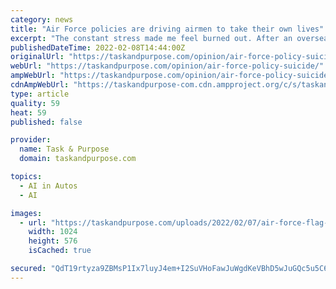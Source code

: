```yaml
---
category: news
title: "Air Force policies are driving airmen to take their own lives"
excerpt: "The constant stress made me feel burned out. After an overseas deployment and placement into a highly sought-after assignment, my self-confidence, stress, and depression became more intense."
publishedDateTime: 2022-02-08T14:44:00Z
originalUrl: "https://taskandpurpose.com/opinion/air-force-policy-suicide/"
webUrl: "https://taskandpurpose.com/opinion/air-force-policy-suicide/"
ampWebUrl: "https://taskandpurpose.com/opinion/air-force-policy-suicide/?amp"
cdnAmpWebUrl: "https://taskandpurpose-com.cdn.ampproject.org/c/s/taskandpurpose.com/opinion/air-force-policy-suicide/?amp"
type: article
quality: 59
heat: 59
published: false

provider:
  name: Task & Purpose
  domain: taskandpurpose.com

topics:
  - AI in Autos
  - AI

images:
  - url: "https://taskandpurpose.com/uploads/2022/02/07/air-force-flag-1024x576.jpg"
    width: 1024
    height: 576
    isCached: true

secured: "QdT19rtyza9ZBMsP1Ix7luyJ4em+I2SuVHoFawJuWgdKeVBhD5wJuGQc5u5C6yAFdFrIUcXY/yAlrs0tCcPSidsMZ6K1QnBcBoSBmweX1GE2fevvRdyLitwhfjPNnyW71xU7nnIfR7PFxM87PI9tGhUmDLkrCWHElGEr+cqucGKJbEcKiW0by99/J3eWATf6vLwIQmrAmx63LbEXl78hekXNn4+pMzFAWDV7LVwT9A3y7PCeqznE0YGGGvGFrXb+5COX3Hkvx7H/rAqsNSLDrLWUxNTbTIwjQhbV35pKb9hL+GLsB57m2CdJK8Qh0yHop0ow+zPSq/6tnJVRHz9FXgvUM2jg++rxiGY16WfYa9Y=;b/pHh9emgVor1b/qAzzZpw=="
---
```


